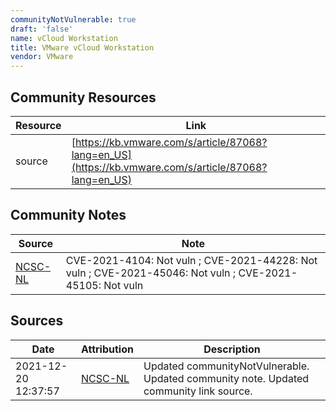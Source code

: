```yaml
---
communityNotVulnerable: true
draft: 'false'
name: vCloud Workstation
title: VMware vCloud Workstation
vendor: VMware
---
```



## Community Resources
| Resource | Link |
| --- | --- |
| source | [https://kb.vmware.com/s/article/87068?lang=en_US](https://kb.vmware.com/s/article/87068?lang=en_US) |

## Community Notes
| Source | Note |
| --- | --- |
| [NCSC-NL](https://github.com/NCSC-NL/log4shell/blob/main/software/README.md) | CVE-2021-4104: Not vuln ; CVE-2021-44228: Not vuln ; CVE-2021-45046: Not vuln ; CVE-2021-45105: Not vuln </ul> |

## Sources
| Date | Attribution | Description |
| --- | --- | --- |
| 2021-12-20 12:37:57 | [NCSC-NL](https://github.com/NCSC-NL/log4shell/blob/main/software/README.md) | Updated communityNotVulnerable. Updated community note. Updated community link source.  |
